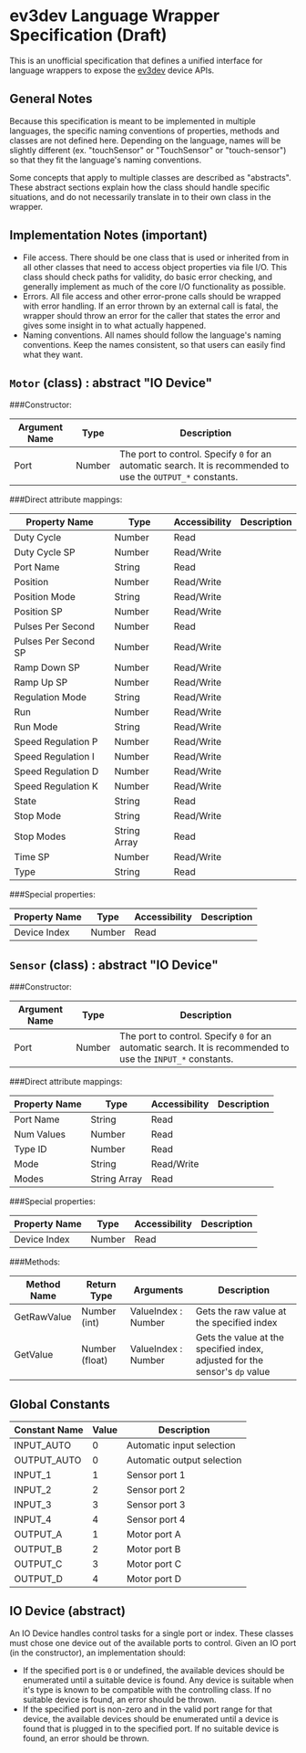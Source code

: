 ev3dev Language Wrapper Specification (Draft)
===
This is an unofficial specification that defines a unified interface for language wrappers to expose the [ev3dev](http://www.ev3dev.org) device APIs. 

General Notes
---
Because this specification is meant to be implemented in multiple languages, the specific naming conventions of properties, methods and classes are not defined here. Depending on the language, names will be slightly different (ex. "touchSensor" or "TouchSensor" or "touch-sensor") so that they fit the language's naming conventions.

Some concepts that apply to multiple classes are described as "abstracts". These abstract sections explain how the class should handle specific situations, and do not necessarily translate in to their own class in the wrapper.

Implementation Notes (important)
---
- File access. There should be one class that is used or inherited from in all other classes that need to access object properties via file I/O. This class should check paths for validity, do basic error checking, and generally implement as much of the core I/O functionality as possible.
- Errors. All file access and other error-prone calls should be wrapped with error handling. If an error thrown by an external call is fatal, the wrapper should throw an error for the caller that states the error and gives some insight in to what actually happened.
- Naming conventions. All names should follow the language's naming conventions. Keep the names consistent, so that users can easily find what they want.

`Motor` (class) : abstract "IO Device"
-----
###Constructor:

Argument Name|Type|Description
---|---|---
Port|Number|The port to control. Specify `0` for an automatic search. It is recommended to use the `OUTPUT_*` constants. 

###Direct attribute mappings:

Property Name|Type|Accessibility|Description
---|---|---|---
Duty Cycle|Number|Read
Duty Cycle SP|Number|Read/Write
Port Name|String|Read
Position|Number|Read/Write
Position Mode|String|Read/Write
Position SP|Number|Read/Write
Pulses Per Second|Number|Read
Pulses Per Second SP|Number|Read/Write
Ramp Down SP|Number|Read/Write
Ramp Up SP|Number|Read/Write
Regulation Mode|String|Read/Write
Run|Number|Read/Write
Run Mode|String|Read/Write
Speed Regulation P|Number|Read/Write
Speed Regulation I|Number|Read/Write
Speed Regulation D|Number|Read/Write
Speed Regulation K|Number|Read/Write
State|String|Read
Stop Mode|String|Read/Write
Stop Modes|String Array|Read
Time SP|Number|Read/Write
Type|String|Read

###Special properties:

Property Name|Type|Accessibility|Description
---|---|---|---
Device Index|Number|Read


`Sensor` (class) : abstract "IO Device"
-----
###Constructor:

Argument Name|Type|Description
---|---|---
Port|Number|The port to control. Specify `0` for an automatic search. It is recommended to use the `INPUT_*` constants. 

###Direct attribute mappings:

Property Name|Type|Accessibility|Description
---|---|---|---
Port Name|String|Read
Num Values|Number|Read
Type ID|Number|Read
Mode|String|Read/Write
Modes|String Array|Read

###Special properties:

Property Name|Type|Accessibility|Description
---|---|---|---
Device Index|Number|Read

###Methods:

Method Name|Return Type|Arguments|Description
---|---|---|---
GetRawValue|Number (int)|ValueIndex : Number|Gets the raw value at the specified index
GetValue|Number (float)|ValueIndex : Number|Gets the value at the specified index, adjusted for the sensor's `dp` value

Global Constants
---

Constant Name|Value|Description
---|---|---
INPUT_AUTO|0|Automatic input selection
OUTPUT_AUTO|0|Automatic output selection
INPUT_1|1|Sensor port 1
INPUT_2|2|Sensor port 2
INPUT_3|3|Sensor port 3
INPUT_4|4|Sensor port 4
OUTPUT_A|1|Motor port A
OUTPUT_B|2|Motor port B
OUTPUT_C|3|Motor port C
OUTPUT_D|4|Motor port D

IO Device (abstract)
---
An IO Device handles control tasks for a single port or index. These  classes must chose one device out of the available ports to control. Given an IO port (in the constructor), an implementation should:

- If the specified port is `0` or undefined, the available devices should be enumerated until a suitable device is found. Any device is suitable when it's type is known to be compatible with the controlling class. If no suitable device is found, an error should be thrown.
- If the specified port is non-zero and in the valid port range for that device, the available devices should be enumerated until a device is found that is plugged in to the specified port. If no suitable device is found, an error should be thrown.

